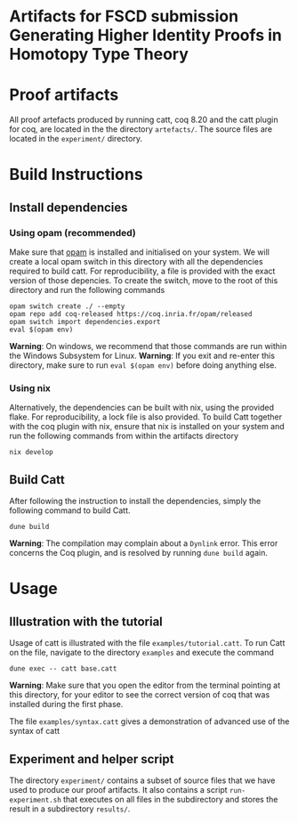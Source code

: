 Artifacts for FSCD submission Generating Higher Identity Proofs in Homotopy Type Theory
========================================================================================

# Proof artifacts

All proof artefacts produced by running catt, coq 8.20 and the catt plugin for coq, are located in the  the directory `artefacts/`. The source files are located in the `experiment/` directory.

# Build Instructions

## Install dependencies

### Using opam (recommended)
Make sure that [opam](https://opam.ocaml.org/doc/Install.html) is installed and initialised on your system. We will create a local opam switch in this directory with all the dependencies required to build catt. For reproducibility, a file is provided with the exact version of those depencies. To create the switch, move to the root of this directory and run the following commands
```shell
opam switch create ./ --empty
opam repo add coq-released https://coq.inria.fr/opam/released
opam switch import dependencies.export
eval $(opam env)
```
**Warning**: On windows, we recommend that those commands are run within the Windows Subsystem for Linux.
**Warning**: If you exit and re-enter this directory, make sure to run `eval $(opam env)` before doing anything else.

### Using nix
Alternatively, the dependencies can be built with nix, using the provided flake. For reproducibility, a lock file is also provided. To build Catt together with the coq plugin with nix, ensure that nix is installed on your system and run the following commands from within the artifacts directory
```shell
nix develop
```

## Build Catt
After following the instruction to install the dependencies, simply the following command to build Catt.
```shell
dune build
```
**Warning**: The compilation may complain about a `Dynlink` error. This error concerns the Coq plugin, and is resolved by running `dune build` again.

# Usage

## Illustration with the tutorial
Usage of catt is illustrated with the file `examples/tutorial.catt`. To run Catt on the file, navigate to the directory `examples` and execute the command
```shell
dune exec -- catt base.catt
```
**Warning**: Make sure that you open the editor from the terminal pointing at this directory, for your editor to see the correct version of coq that was installed during the first phase.

The file `examples/syntax.catt` gives a demonstration of advanced use of the syntax of catt

## Experiment and helper script
The directory `experiment/` contains a subset of source files that we have used to produce our proof artifacts. It also contains a script `run-experiment.sh` that executes on all files in the subdirectory and stores the result in a subdirectory `results/`.
